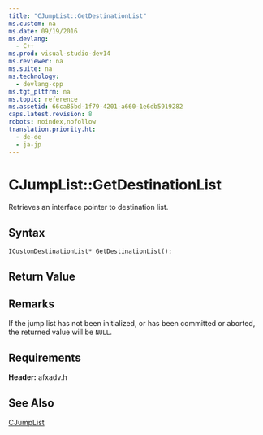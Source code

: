 ```yaml
---
title: "CJumpList::GetDestinationList"
ms.custom: na
ms.date: 09/19/2016
ms.devlang: 
  - C++
ms.prod: visual-studio-dev14
ms.reviewer: na
ms.suite: na
ms.technology: 
  - devlang-cpp
ms.tgt_pltfrm: na
ms.topic: reference
ms.assetid: 66ca85bd-1f79-4201-a660-1e6db5919282
caps.latest.revision: 8
robots: noindex,nofollow
translation.priority.ht: 
  - de-de
  - ja-jp
---
```

# CJumpList::GetDestinationList
Retrieves an interface pointer to destination list.  
  
## Syntax  
  
```  
ICustomDestinationList* GetDestinationList();  
```  
  
## Return Value  
  
## Remarks  
 If the jump list has not been initialized, or has been committed or aborted, the returned value will be `NULL`.  
  
## Requirements  
 **Header:** afxadv.h  
  
## See Also  
 [CJumpList](../vs140/CJumpList-Class.md)